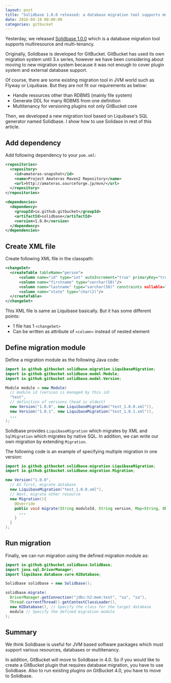 ```yaml
---
layout: post
title: "Solidbase 1.0.0 released: a database migration tool supports multiresource and multitenancy"
date: 2016-04-18 00:00:00
categories: gitbucket
---
```


Yesterday, we released [Solidbase 1.0.0](https://github.com/gitbucket/solidbase) which is a database migration tool supports multiresource and multi-tenancy.

Originally, Solidbase is developed for GitBucket. GitBucket has used its own migration system until 3.x series, however we have been considering about moving to new migration system because it was not enough to cover plugin system and external database support.

Of course, there are some existing migration tool in JVM world such as Flyway or Liquibase. But they are not fit our requirements as below:

- Handle resources other than RDBMS (mainly file system)
- Generate DDL for many RDBMS from one definition
- Multitenancy for versioning plugins not only GitBucket core

Then, we developed a new migration tool based on Liquibase's SQL generator named Solidbase. I show how to use Solidase in rest of this article.

## Add dependency

Add following dependency to your `pom.xml`:

```xml
<repositories>
  <repository>
    <id>amateras-snapshot</id>
    <name>Project Amateras Maven2 Repository</name>
    <url>http://amateras.sourceforge.jp/mvn/</url>
  </repository>
</repositories>

<dependencies>
  <dependency>
    <groupId>io.github.gitbucket</groupId>
    <artifactId>solidbase</artifactId>
    <version>1.0.0</version>
  </dependency>
</dependencies>
```

## Create XML file

Create following XML file in the classpath:

```xml
<changeSet>
  <createTable tableName="person">
      <column name="id" type="int" autoIncrement="true" primaryKey="true" nullable="false"/>
      <column name="firstname" type="varchar(50)"/>
      <column name="lastname" type="varchar(50)" constraints nullable="false"/>
      <column name="state" type="char(2)"/>
  </createTable>
</changeSet>
```

This XML file is same as Liquibase basically. But it has some different points:

- 1 file has 1 `<changeSet>`
- Can be written as attribute of `<column>` instead of nested element

## Define migration module

Define a migration module as the following Java code:

```java
import io.github.gitbucket.solidbase.migration.LiquibaseMigration;
import io.github.gitbucket.solidbase.model.Module;
import io.github.gitbucket.solidbase.model.Version;

Module module = new Module(
  // module id (version is managed by this id)
  "test",
  // definition of versions (head is oldest)
  new Version("1.0.0", new LiquibaseMigration("test_1.0.0.xml")),
  new Version("1.0.1", new LiquibaseMigration("test_1.0.1.xml")),
  ...
);
```

Solidbase provides `LiquibaseMigration` which migrates by XML and `SqlMigration` which migrates by native SQL. In addition, we can write our own migration by extending `Migration`.

The following code is an example of specifying multiple migration in one version:

```java
import io.github.gitbucket.solidbase.migration.LiquibaseMigration;
import io.github.gitbucket.solidbase.migration.Migration;

new Version("1.0.0",
  // At first, migrate database
  new LiquibaseMigration("test_1.0.0.xml"),
  // Next, migrate other resource
  new Migration(){
    @Override
    public void migrate(String moduleId, String version, Map<String, Object> context) throws Exception {
      ...
    }
  }
);
```

## Run migration

Finally, we can run migration using the defined migration module as:

```java
import io.github.gitbucket.solidbase.SolidBase;
import java.sql.DriverManager;
import liquibase.database.core.H2Database;

Solidbase solidbase = new Solidbase();

solidbase.migrate(
  DriverManager.getConnection("jdbc:h2:mem:test", "sa", "sa"),
  Thread.currentThread().getContextClassLoader(),
  new H2Database(), // Specify the class for the target database
  module // Specify the defined migration module
);
```

## Summary

We think Solidbase is useful for JVM based software packages which must support various resources, databases or multitenancy.

In addition, GitBucket will move to Solidbase in 4.0. So if you would like to create a GitBucket plugin that requires database migration, you have to use Solidbase. Also to run existing plugins on GitBucket 4.0, you have to move to Solidbase.

